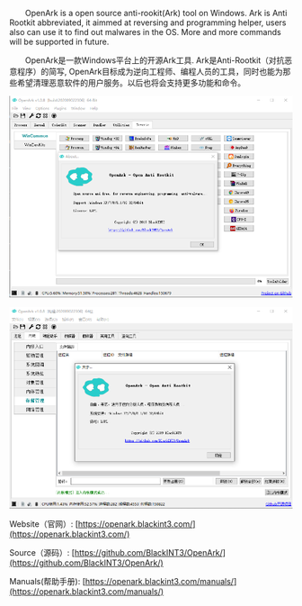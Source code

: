 &emsp;&emsp;OpenArk is a open source anti-rookit(Ark) tool on Windows. Ark is Anti Rootkit abbreviated, it aimmed at reversing and programming helper, users also can use it to find out malwares in the OS. More and more commands will be supported in future.

&emsp;&emsp;OpenArk是一款Windows平台上的开源Ark工具. Ark是Anti-Rootkit（对抗恶意程序）的简写, OpenArk目标成为逆向工程师、编程人员的工具，同时也能为那些希望清理恶意软件的用户服务。以后也将会支持更多功能和命令。

![](preview.png)

![](preview-zh.png)

Website（官网）: [https://openark.blackint3.com/](https://openark.blackint3.com/)
 
Source（源码）: [https://github.com/BlackINT3/OpenArk/](https://github.com/BlackINT3/OpenArk/)

Manuals(帮助手册): [https://openark.blackint3.com/manuals/](https://openark.blackint3.com/manuals/)
